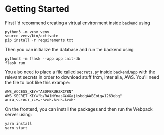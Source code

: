 # Getting Started

First I'd recommend creating a virtual environment inside `backend` using

```
python3 -m venv venv
source venv/bin/activate
pip install -r requirements.txt
```

Then you can initialize the database and run the backend using

```
python3 -m flask --app app init-db
flask run
```

You also need to place a file called `secrets.py` inside `backend/app` with the relevant secrets in order to download stuff from, inter alia, AWS. You'll need the file to look like this example:

```
AWS_ACCESS_KEY="ASDFBRUHZXCVBN"
AWS_SECRET_KEY="b/RA1NYnasGAWGajksbdgAWBEoigw1263ebg"
AUTH_SECRET_KEY="bruh-bruh-bruh"
```

On the frontend, you can install the packages and then run the Webpack server using:

```
yarn install
yarn start
```
